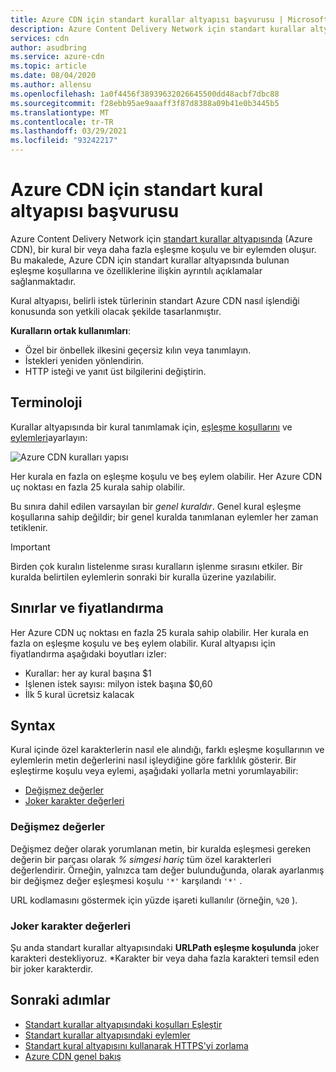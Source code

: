 ```yaml
---
title: Azure CDN için standart kurallar altyapısı başvurusu | Microsoft Docs
description: Azure Content Delivery Network için standart kurallar altyapısından eşleşme koşulları ve eylemleri için başvuru belgeleri (Azure CDN).
services: cdn
author: asudbring
ms.service: azure-cdn
ms.topic: article
ms.date: 08/04/2020
ms.author: allensu
ms.openlocfilehash: 1a0f4456f38939632026645500dd48acbf7dbc88
ms.sourcegitcommit: f28ebb95ae9aaaff3f87d8388a09b41e0b3445b5
ms.translationtype: MT
ms.contentlocale: tr-TR
ms.lasthandoff: 03/29/2021
ms.locfileid: "93242217"
---
```

# <a name="standard-rules-engine-reference-for-azure-cdn"></a>Azure CDN için standart kural altyapısı başvurusu

Azure Content Delivery Network için [standart kurallar altyapısında](cdn-standard-rules-engine.md) (Azure CDN), bir kural bir veya daha fazla eşleşme koşulu ve bir eylemden oluşur. Bu makalede, Azure CDN için standart kurallar altyapısında bulunan eşleşme koşullarına ve özelliklerine ilişkin ayrıntılı açıklamalar sağlanmaktadır.

Kural altyapısı, belirli istek türlerinin standart Azure CDN nasıl işlendiği konusunda son yetkili olacak şekilde tasarlanmıştır.

**Kuralların ortak kullanımları**:

- Özel bir önbellek ilkesini geçersiz kılın veya tanımlayın.
- İstekleri yeniden yönlendirin.
- HTTP isteği ve yanıt üst bilgilerini değiştirin.

## <a name="terminology"></a>Terminoloji

Kurallar altyapısında bir kural tanımlamak için, [eşleşme koşullarını](cdn-standard-rules-engine-match-conditions.md) ve [eylemleri](cdn-standard-rules-engine-actions.md)ayarlayın:

 ![Azure CDN kuralları yapısı](./media/cdn-standard-rules-engine-reference/cdn-rules-structure.png)

Her kurala en fazla on eşleşme koşulu ve beş eylem olabilir. Her Azure CDN uç noktası en fazla 25 kurala sahip olabilir. 

Bu sınıra dahil edilen varsayılan bir *genel kuraldır*. Genel kural eşleşme koşullarına sahip değildir; bir genel kuralda tanımlanan eylemler her zaman tetiklenir.

   > [!IMPORTANT]
   > Birden çok kuralın listelenme sırası kuralların işlenme sırasını etkiler. Bir kuralda belirtilen eylemlerin sonraki bir kuralla üzerine yazılabilir.

## <a name="limits-and-pricing"></a>Sınırlar ve fiyatlandırma 

Her Azure CDN uç noktası en fazla 25 kurala sahip olabilir. Her kurala en fazla on eşleşme koşulu ve beş eylem olabilir. Kural altyapısı için fiyatlandırma aşağıdaki boyutları izler: 
- Kurallar: her ay kural başına $1 
- Işlenen istek sayısı: milyon istek başına $0,60
- İlk 5 kural ücretsiz kalacak

## <a name="syntax"></a>Syntax

Kural içinde özel karakterlerin nasıl ele alındığı, farklı eşleşme koşullarının ve eylemlerin metin değerlerini nasıl işleydiğine göre farklılık gösterir. Bir eşleştirme koşulu veya eylemi, aşağıdaki yollarla metni yorumlayabilir:

- [Değişmez değerler](#literal-values)
- [Joker karakter değerleri](#wildcard-values)


### <a name="literal-values"></a>Değişmez değerler

Değişmez değer olarak yorumlanan metin, bir kuralda eşleşmesi gereken değerin bir parçası olarak *% simgesi hariç* tüm özel karakterleri değerlendirir. Örneğin, yalnızca tam değer bulunduğunda, olarak ayarlanmış bir değişmez değer eşleşmesi koşulu `'*'` karşılandı `'*'` .

URL kodlamasını göstermek için yüzde işareti kullanılır (örneğin, `%20` ).

### <a name="wildcard-values"></a>Joker karakter değerleri

Şu anda standart kurallar altyapısındaki **URLPath eşleşme koşulunda** joker karakteri destekliyoruz. \*Karakter bir veya daha fazla karakteri temsil eden bir joker karakterdir. 

## <a name="next-steps"></a>Sonraki adımlar

- [Standart kurallar altyapısındaki koşulları Eşleştir](cdn-standard-rules-engine-match-conditions.md)
- [Standart kurallar altyapısındaki eylemler](cdn-standard-rules-engine-actions.md)
- [Standart kural altyapısını kullanarak HTTPS'yi zorlama](cdn-standard-rules-engine.md)
- [Azure CDN genel bakış](cdn-overview.md)
